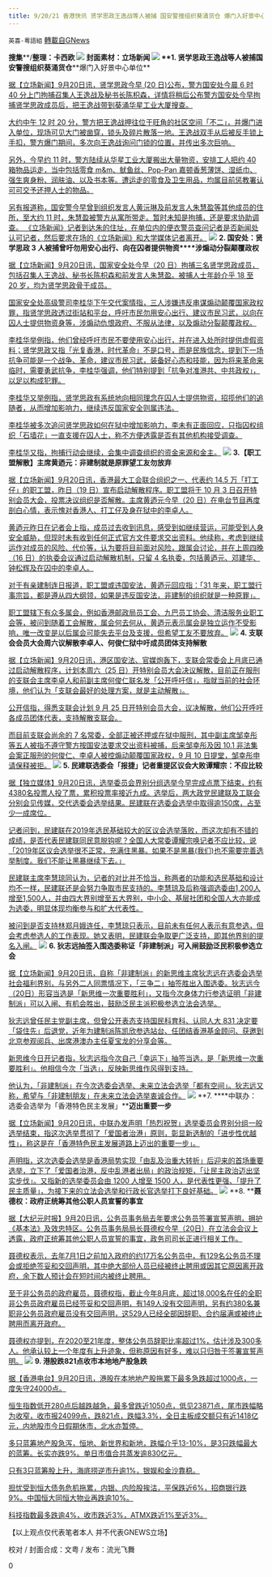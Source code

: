 ```yaml
---
title: 9/20/21 香港快讯 贤学思政王逸战等人被捕 国安警搜组织葵涌货仓 爆门入好景中心单位
---
```

`英喜-粵語組` [轉載自GNews](https://gnews.org/zh-hans/1544451/)

**搜集****/****整理：卡西欧**
![](https://assets.gnews.org/wp-content/uploads/2021/09/0920fenmian.jpg)
封面素材：立场新闻
![](https://assets.gnews.org/wp-content/uploads/2021/09/Screen-Shot-2021-09-20-at-10.52.00-AM.png)
**1. ****贤学思政王逸战等人被捕****国安警搜组织葵涌货仓****爆门入好景中心单位**

[据【立场新闻】9月20日讯，贤学思政今早 (20 日)公布，警方国安处今晨 6 时 40 分上门拘捕召集人王逸战及秘书长陈枳森，详情将稍后公布警方国安处今早拘捕贤学思政成员后，把王逸战带到葵涌华星工业大厦搜查。](https://www.thestandnews.com/politics/賢學思政王逸戰等人被捕-國安警搜組織葵涌貨倉)

[大约中午 12 时 20 分，警方把王逸战押往位于旺角的社区空间「不二」，并爆门进入单位，现场可见大门被凿穿，锁头及碎片散落一地。王逸战双手从后被反手锁上手扣，警方爆门期间，多次向王逸战询问门锁的位置，并传出多次巨响。](https://www.thestandnews.com/politics/賢學思政王逸戰等人被捕-國安警搜組織葵涌貨倉)

[另外，今早约 11 时，警方陆续从华星工业大厦搬出大量物资，安排工人把约 40 箱物品运走，当中包括零食 m&m、鱿鱼丝、Pop-Pan 嘉顿香葱薄饼、湿纸巾、强生爽身粉、润肤油、以及书本等。遭运走的零食及卫生用品，均属目前惩教署认可可交予还押人士的物品。](https://www.thestandnews.com/politics/賢學思政王逸戰等人被捕-國安警搜組織葵涌貨倉)

[另有报道称，国安警今早曾到组织发言人黄沅琳及前发言人朱慧盈等其他成员的住所，至大约 11 时，朱慧盈被警方从寓所带走。暂时未知是拘捕，还是要求协助调查。 《立场新闻》记者到达朱的住址，在单位内的便衣警员查问记者是否新闻处认可记者，然后要求在场的《立场新闻》和大学媒体记者离开。](https://www.thestandnews.com/politics/賢學思政王逸戰等人被捕-國安警搜組織葵涌貨倉)
![](https://assets.gnews.org/wp-content/uploads/2021/09/Screen-Shot-2021-09-20-at-10.52.10-AM.png)
**2. ****国安处：贤学思政**** 3 ****人被捕****曾吁勿用安心出行、向在囚者提供物资****涉煽动分裂颠覆政权**

[据【立场新闻】9月20日讯，国家安全处今早（20 日）拘捕三名贤学思政成员，包括召集人王逸战、秘书长陈枳森和前发言人朱慧盈。被捕人士年龄介乎 18 至 20 岁，均为贤学思政骨干成员。](https://www.thestandnews.com/politics/國安處賢學思政-3-人被捕-曾籲勿用安心出行向在囚者提供物資-涉煽動分裂顛覆政權)

[国家安全处高级警司李桂华下午交代案情指，三人涉嫌违反串谋煽动颠覆国家政权罪，指贤学思政透过街站和平台，呼吁市民勿用安心出行、建议市民习武，以向在囚人士提供物资身等，涉煽动仇恨政府、不服从法律，以及煽动分裂颠覆政权。](https://www.thestandnews.com/politics/國安處賢學思政-3-人被捕-曾籲勿用安心出行向在囚者提供物資-涉煽動分裂顛覆政權)

[李桂华举例指，他们曾经呼吁市民不要使用安心出行，并在进入处所时提供虚假资料；贤学思政又指「光复香港，时代革命」不是口号，而是民族信念，提到下一场抗争可能是一个战争、革命，建议市民习武，装备好心态和技能，因为将来革命来临时，需要勇武抗争，李桂华强调，他们特别提到「抗争对准港共、中共政权」，以足以构成犯罪。](https://www.thestandnews.com/politics/國安處賢學思政-3-人被捕-曾籲勿用安心出行向在囚者提供物資-涉煽動分裂顛覆政權)

[李桂华又举例指，贤学思政有系统地向相同理念在囚人士提供物资，招揽他们的追随者，从而增加影响力，继续违反国家安全则属违法。](https://www.thestandnews.com/politics/國安處賢學思政-3-人被捕-曾籲勿用安心出行向在囚者提供物資-涉煽動分裂顛覆政權)

[李桂华被多次追问贤学思政如何在狱中增加影响力，李未有正面回应，只指囚权组织「石墙花」一直支援在囚人士，称不方便透露是否有其他机构接受调查。](https://www.thestandnews.com/politics/國安處賢學思政-3-人被捕-曾籲勿用安心出行向在囚者提供物資-涉煽動分裂顛覆政權)

[李桂华又指，拘捕行动会继续，会集中调查组织的资金来源和金主。](https://www.thestandnews.com/politics/國安處賢學思政-3-人被捕-曾籲勿用安心出行向在囚者提供物資-涉煽動分裂顛覆政權)
![](https://assets.gnews.org/wp-content/uploads/2021/09/Screen-Shot-2021-09-20-at-10.52.19-AM.png)
**3.****【职工盟解散】主席黄迺元：非建制就是原罪****望工友勿放弃**

[据【立场新闻】9月20日讯，香港最大工会联合组织之一、代表约 14.5 万「打工仔」的职工盟，昨日（19 日）宣布启动解散程序。职工盟将于 10 月 3 日召开特别会员大会，投票决议组织是否解散。主席黄迺元今早（20 日）在电台节目再度剖白心情，表示愧对香港人、打工仔及身在狱中的李卓人。](https://www.thestandnews.com/politics/a職工盟宣佈啟動解散程序-主席黃迺元愧對香港人)

[黄迺元昨日在记者会上指，成员过去收到讯息，感受到如继续营运，可能受到人身安全威胁，但现时未有收到任何正式官方文件要求交出资料。他续称，考虑到继续运作对成员的风险、代价等，认为要将目前面对风险，跟属会讨论，并在上周四晚（16 日）的执委会议通过启动解散机制，只留 4 名执委，包括黄迺元、邓建华、钟松辉及在囚中的李卓人。](https://www.thestandnews.com/politics/a職工盟宣佈啟動解散程序-主席黃迺元愧對香港人)

[对于有亲建制连日报道，职工盟或违国安法，黄迺元回应指：「31 年来，职工盟行事宗旨，都是遵从四大纲领，如果是违反国安法，非建制的组织就是一种原罪」。](https://www.thestandnews.com/politics/a職工盟宣佈啟動解散程序-主席黃迺元愧對香港人)

[职工盟辖下有众多属会，例如香港邮政局员工会、九巴员工协会、清洁服务业职工会等，被问到随着工会解散，属会何去何从，黄迺元表示属会是独立运作不受影响，唯一改变是以后属会可能失去平台及支援，但希望工友不要放弃。](https://www.thestandnews.com/politics/a職工盟宣佈啟動解散程序-主席黃迺元愧對香港人)
![](https://assets.gnews.org/wp-content/uploads/2021/09/Screen-Shot-2021-09-20-at-10.52.28-AM.png)
**4. ****支联会会员大会周六议解散****李卓人、何俊仁狱中吁成员团体支持解散**

[据【立场新闻】9月20日讯，港区国安法、官媒炮轰下，支联会常委会上月底已通过启动解散程序，计划本周六（25 日）开特别会员大会决议解散，目前正在服刑的支联会主席李卓人和前副主席何俊仁联名发「公开呼吁信」，指就当前的社会环境，他们认为「支联会最好的处理方案，就是主动解散」。](https://www.thestandnews.com/politics/a-支聯會周六議解散-李卓人何俊仁獄中發公開信-籲成員團體支持解散)

[公开信指，得悉支联会计划 9 月 25 日开特别会员大会，议决解散，他们公开呼吁各成员团体代表，支持解散支联会。](https://www.thestandnews.com/politics/a-支聯會周六議解散-李卓人何俊仁獄中發公開信-籲成員團體支持解散)

[而目前支联会尚余的 7 名常委，全部正被还押或在狱中服刑，其中副主席邹幸彤等五人被指不遵守警方按国安法要求交出资料被捕，后来邹幸彤及因 10.1 非法集会案正服刑的何俊仁、李卓人被控煽动颠覆国家政权，9 月 10 日提堂，邹幸彤申请保释被拒。](https://www.thestandnews.com/politics/a-支聯會周六議解散-李卓人何俊仁獄中發公開信-籲成員團體支持解散)
![](https://assets.gnews.org/wp-content/uploads/2021/09/Screen-Shot-2021-09-20-at-10.52.36-AM.png)
**5. ****民建联选委会「报捷」记者重提区议会大败****谭耀宗：不应比较**

[据【独立媒体】9月20日讯，选举委员会界别分组选举今早完成点票下结束，约有4380名投票人投了票，累积投票率接近九成。选举后，两大政党民建联及工联会分别会见传媒，交代选委会选举结果。民建联在选委会选举中取得逾150席，占至少一成席位。](https://www.inmediahk.net/node/政經/民建聯選委會「報捷」記者重提區議會大敗-譚耀宗：不應比較)

[记者问到，民建联在2019年选民基础较大的区议会选举落败，而这次却有不错的成绩，是否代表民建联同民意脱钩呢？全国人大常委谭耀宗唤记者不应比较，说「2019年区议会选举很不正常，充满住黑暴。如果不是黑暴(我们)也不需要完善选举制度。我们不能让黑暴继续下去。」](https://www.inmediahk.net/node/政經/民建聯選委會「報捷」記者重提區議會大敗-譚耀宗：不應比較)

[民建联主席李慧琼同认为，记者的对比并不恰当，称两者的功能和选民基础和设计均不一样，民建联还是会努力争取市民支持的。李慧琼及后称强调选委由1,200人增至1,500人，并由四大界别增至五大界别，中小企、基层社团和全国人大亦能成为选委，明显体现均衡参与和扩大代表性。](https://www.inmediahk.net/node/政經/民建聯選委會「報捷」記者重提區議會大敗-譚耀宗：不應比較)

[被问到是否支持林郑月娥连任，李慧琼只表示，目前未有任何人表示有意参选，但会考虑参选人的工作表现。她又表明，民建联会争取更广泛支持，即其他界别的提名入闸。](https://www.inmediahk.net/node/政經/民建聯選委會「報捷」記者重提區議會大敗-譚耀宗：不應比較)
![](https://assets.gnews.org/wp-content/uploads/2021/09/Screen-Shot-2021-09-20-at-10.52.44-AM.png)
**6. ****狄志****远抽签入围选委****称证「非建制派」可入闸****鼓励泛民积极参选立会**

[据【立场新闻】9月20日讯，自称「非建制派」的新思维主席狄志远在选委会选举社会福利界别，与另外二人同票情况下，「三争二」抽签胜出入围选委。狄志远今（20日）形容当选是「新思维一次重要胜利」，又指今次身体力行参选证明「非建制派」可以入闸、有机会胜出，鼓励泛民主派积极参选立法会选举。](https://www.thestandnews.com/politics/ab-狄志遠抽籤入圍選委-稱證非建制派可入閘勝出-鼓勵泛民積極參選立會)

[狄志远曾任民主党副主席，但曾公开表态支持国民科育科、认同人大 831 决定要「袋住先」后退党，近年为建制派陈凯欣参选站台、任团结香港基金顾问、获邀到北京参观阅兵、出席港澳办主任夏宝龙的分享会等。](https://www.thestandnews.com/politics/ab-狄志遠抽籤入圍選委-稱證非建制派可入閘勝出-鼓勵泛民積極參選立會)

[新思维今日开记者指，狄志远指今次自己「幸运下」抽签当选，是「新思维一次重要胜利」。他相信今次「当选」，反映新思维作风得到支持。](https://www.thestandnews.com/politics/ab-狄志遠抽籤入圍選委-稱證非建制派可入閘勝出-鼓勵泛民積極參選立會)

[他认为，「非建制派」在今次选委会选举、未来立法会选举「都有空间」。狄志远又称，希望与「非建制朋友」在未来立法会选举衷诚合作。](https://www.thestandnews.com/politics/ab-狄志遠抽籤入圍選委-稱證非建制派可入閘勝出-鼓勵泛民積極參選立會)
![](https://assets.gnews.org/wp-content/uploads/2021/09/Screen-Shot-2021-09-20-at-10.52.56-AM.png)
**7. ****中联办：选委会选举为「香港特色民主发展」****迈出重要一步**

[据【立场新闻】9月20日讯，中联办发声明「热烈祝贺」选举委员会界别分组一般选举结束，指这次选举贯彻了「爱国者治港」原则，彰显新选制的「进步性优越性」，称这是在「香港特色民主发展道路上迈出的重要一步」。](https://www.thestandnews.com/politics/中聯辦選委會選舉為香港特色民主發展邁出重要一步)

[声明指，这次选委会选举是香港局势实现「由乱及治重大转折」后迎来的首场重要选举，立下了「爱国者治港，反中乱港者出局」的政治规矩，「让民主政治迈出坚实步伐」。又指新的选举委员会由 1200 人增至 1500 人，是代表性更强、「提升了民主质量」，为接下来的立法会选举和行政长官选举打下良好基础。](https://www.thestandnews.com/politics/中聯辦選委會選舉為香港特色民主發展邁出重要一步)
![](https://assets.gnews.org/wp-content/uploads/2021/09/Screen-Shot-2021-09-20-at-10.53.04-AM.png)
**8. ****聂德权：政府正统筹其他公职人员宣誓的事宜**

[据【大纪元时报】9月20日讯，公务员事务局去年要求公务员签署宣誓声明，拥护《基本法》及效忠特区。公务员事务局局长聂德权今早（20日）在立法会会议上透露，政府正统筹其他公职人员宣誓的事宜，政务司司长正进行相关工作。](https://hk.epochtimes.com/news/2021-09-20/86152243)

[聂德权表示，去年7月1日之前加入政府的约17万名公务员中，有129名公务员不理会或拒绝签妥和交回声明，其中绝大部份人员已经被终止聘用或因其它原因离开政府，余下数人预计会在短时间内被终止聘用。](https://hk.epochtimes.com/news/2021-09-20/86152243)

[至于非公务员的政府雇员，聂德权指，截止今年8月底，超过18,000名在任的全职非公务员政府雇员已经签妥和交回声明，有149人没有交回声明，另有约380名兼职非公务员政府雇员没有交回声明，这529人已经全部因辞职、合约届满或被终止聘用而离开政府。](https://hk.epochtimes.com/news/2021-09-20/86152243)

[聂德权亦提到，在2020至21年度，整体公务员辞职比率超过1%，估计涉及300多人。他承认较上一个年度有上升迹象，但称原因有好多，难以只归咎于签署宣誓声明。](https://hk.epochtimes.com/news/2021-09-20/86152243)
![](https://assets.gnews.org/wp-content/uploads/2021/09/Screen-Shot-2021-09-20-at-10.54.51-AM.png)
**9. ****港股跌****821****点收市****本地地产股急跌**

[据【香港电台】9月20日讯，港股在本地地产股拖累下最多急跌超过1000点，一度失守24000点。](https://news.rthk.hk/rthk/ch/component/k2/1611468-20210920.htm)

[恒生指数低开280点后越跌越急，最多曾跌近1050点，低见23871点，尾市跌幅略为收窄，收市报24099点，跌821点，跌幅3.3%，全日主板成交额只有近1418亿元，内地股市今日假期休市，北水亦暂停。](https://news.rthk.hk/rthk/ch/component/k2/1611468-20210920.htm)

[多只蓝筹地产股急泻，恒地、新世界和新地，跌幅介乎13-10%，是3只跌幅最大的蓝筹。长实亦跌9%。单日市值合共蒸发逾830亿元。](https://news.rthk.hk/rthk/ch/component/k2/1611468-20210920.htm)

[只有3只蓝筹股上升，海底捞逆市升逾1%，银娱和金沙靠稳。](https://news.rthk.hk/rthk/ch/component/k2/1611468-20210920.htm)

[担忧受到恒大债务危机拖累，内银、内险股挨沽，平保跌近6%，招商银行跌9%。中国恒大同恒大物业再跌逾10%。](https://news.rthk.hk/rthk/ch/component/k2/1611468-20210920.htm)

[科技指数最多跌逾4%，收市跌近3%，ATMX跌近1%至近3%。](https://news.rthk.hk/rthk/ch/component/k2/1611468-20210920.htm)

【以上观点仅代表笔者本人 并不代表GNEWS立场】

校对 / 封面合成：文粤 / 发布：流光飞舞

0
